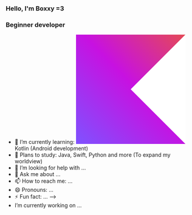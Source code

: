 ### Hello, I'm Boxxy =3

### Beginner developer
- 🔭 I’m currently learning: ![image](https://raw.githubusercontent.com/github/explore/4479d2a2c854198cb00160f8593519c14dc3b905/topics/kotlin/kotlin.png) Kotlin (Android development)
- 🔭 Plans to study: Java, Swift, Python and more (To expand my worldview)
- 🤔 I’m looking for help with ...
- 💬 Ask me about ...
- 📫 How to reach me: ...
- 😄 Pronouns: ...
- ⚡ Fun fact: ...
-->
-  I’m currently working on ...
